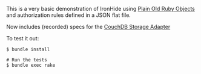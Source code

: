 This is a very basic demonstration of IronHide using [Plain Old Ruby Objects](http://blog.jayfields.com/2007/10/ruby-poro.html) and authorization rules defined in a JSON flat file.

Now includes (recorded) specs for the [CouchDB Storage Adapter](https://github.com/TheClimateCorporation/iron_hide-storage-couchdb_adapter)

To test it out:

```
$ bundle install

# Run the tests
$ bundle exec rake
```
